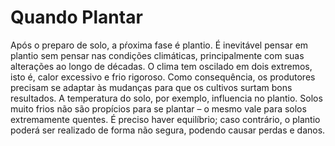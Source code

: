 # Quando Plantar

Após o preparo de solo, a pŕoxima fase é plantio. É inevitável pensar em plantio sem pensar nas condições climáticas, principalmente com suas alterações ao longo de décadas. O clima tem oscilado em dois extremos, isto é, calor excessivo e frio rigoroso. Como consequência, os produtores precisam se adaptar às mudanças para que os cultivos surtam bons resultados. A temperatura do solo, por exemplo, influencia no plantio. Solos muito frios não são propícios para se plantar – o mesmo vale para solos extremamente quentes. É preciso haver equilíbrio; caso contrário, o plantio poderá ser realizado de forma não segura, podendo causar perdas e danos.



